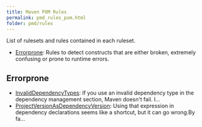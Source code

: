 ```yaml
---
title: Maven POM Rules
permalink: pmd_rules_pom.html
folder: pmd/rules
---
```

List of rulesets and rules contained in each ruleset.

*   [Errorprone](pmd_rules_pom_errorprone.html): Rules to detect constructs that are either broken, extremely confusing or prone to runtime errors.

## Errorprone
*   [InvalidDependencyTypes](pmd_rules_pom_errorprone.html#invaliddependencytypes): If you use an invalid dependency type in the dependency management section, Maven doesn't fail. I...
*   [ProjectVersionAsDependencyVersion](pmd_rules_pom_errorprone.html#projectversionasdependencyversion): Using that expression in dependency declarations seems like a shortcut, but it can go wrong.By fa...

